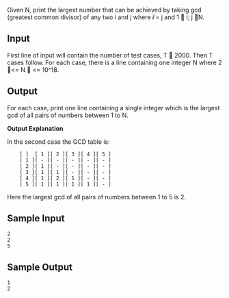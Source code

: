 Given N, print the largest number that can be achieved by taking gcd (greatest common divisor) of
any two i and j where i ̸= j and 1  i; j N.

Input
-----

First line of input will contain the number of test cases, T  2000. Then T cases follow. For each case,
there is a line containing one integer N where 2 <= N  <= 10^18.


Output
------

For each case, print one line containing a single integer which is the largest gcd of all pairs of numbers between 1 to N.

**Output Explanation**

In the second case the GCD table is: 

```
	[ ]  [ 1 ][ 2 ][ 3 ][ 4 ][ 5 ]
	[ 1 ][ - ][ - ][ - ][ - ][ - ]
	[ 2 ][ 1 ][ - ][ - ][ - ][ - ]
	[ 3 ][ 1 ][ 1 ][ - ][ - ][ - ]
	[ 4 ][ 1 ][ 2 ][ 1 ][ - ][ - ]
	[ 5 ][ 1 ][ 1 ][ 1 ][ 1 ][ - ]
```

Here the largest gcd of all pairs of numbers between 1 to 5 is 2.

Sample Input
------------
	2
	2
	5
	
Sample Output
------------------
	1
	2